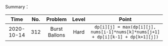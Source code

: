 Summary：

|    Time    | No.  |    Problem    | Level |                            Point                             |
| :--------: | :--: | :-----------: | :---: | :----------------------------------------------------------: |
| 2020-10-14 | 312  | Burst Ballons | Hard  | `dp[i][j] = max(dp[i][j], nums[i-1]*nums[k]*nums[j+1] + dp[i][k-1] + dp[k+1][j])` |

